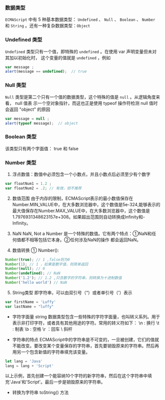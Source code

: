### 数据类型

`ECMAScript` 中有 5 种基本数据类型： `Undefined` 、 `Null` 、 `Boolean` 、 `Number`
和 `String` 。还有一种复杂数据类型：`Object`


### Undefined 类型

`Undefined` 类型只有一个值，即特殊的 `undefined` 。在使用 var 声明变量但未对其加以初始化时，
这个变量的值就是 `undefined` ，例如

```javascript
var message ;
alert(message == undefined);  // true
```
### Null 类型

`Null` 类型是第二个只有一个值的数据类型，这个特殊的值是 `null` 。从逻辑角度来看， null 值表
示一个空对象指针，而这也正是使用 typeof 操作符检测 null 值时会返回 "object" 的原因

```javascript
var message = null ;
alert(typeof message);  // object
```

### Boolean 类型

该类型只有两个字面值： true 和 false

### Number 类型

1. 浮点数值：数值中必须包含一个小数点，并且小数点后必须至少有个数字

```javascript
var floatNum1 = 1.2 ;
var floatNum2 = .2; // 有效，但不推荐
```

2. 数值范围
由于内存的限制，ECMAScript表示的最小数值保存在Number.MIN_VALUE中，在大多数浏览器中，这个数值是5e-324,能够表示的最大值保存在Number.MAX_VALUE中，在大多数浏览器中，这个数值是1.7976931348623157e+308。如果超出范围则自动转换成Infinity和-Infinity。

3. NaN
NaN, Not a Number 是一个特殊的数值。它有两个特点：①NaN和任何值都不相等包括它本身。②任何涉及NaN的操作 都会返回NaN。

4. 数值转换
① Number():
```javascript
Number(true); // 1 ,false则为0
Number(1); // 1 ，如果是数字值，则简单返回
Number(null); // 0 
Number(undefined); // NaN 
Number('1.2'); // 1.2 ,只含数字的字符串，则转换为十进制数值
Number('hello world') // NaN
```
5. String类型
即字符串，可以由双引号（“）或者单引号（’）表示

```javascript
var firstName = 'Luffy'
var lastName = "luffy"
```

- 字符字面量
string 数据类型包含一些特殊的字符字面量，也叫转义系列。用于表示非打印字符，或者具有其他用途的字符。常用的转义符如下：
\n : 换行  \t : 制表    \b :  空格    \r ：回车   \\ 斜杆 

- 字符串的特点
ECMAScript中的字符串是不可变的，一旦被创建，它们的值就不能改变。要改变某个变量保存的字符串，首先要销毁原来的字符串。然后再用另一个包含新值的字符串填充该变量。
```javascript
let lang = 'Java'
lang = lang + 'Script'
```
以上示例，首先创建一个能容纳10个字符的新字符串，然后在这个字符串中填充'Java'和'Script'。最后一步是销毁原来的字符串。

- 转换为字符串
toString() 方法
 


